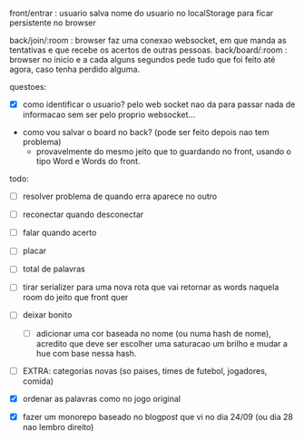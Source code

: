 front/entrar : usuario salva nome do usuario no localStorage para ficar persistente no browser

back/join/:room : browser faz uma conexao websocket, em que manda as tentativas e que recebe os acertos de outras pessoas.
back/board/:room : browser no inicio e a cada alguns segundos pede tudo que foi feito até agora, caso tenha perdido alguma.

questoes:
 - [X] como identificar o usuario? pelo web socket nao da para passar nada de informacao sem ser pelo proprio websocket...
 - como vou salvar o board no back? (pode ser feito depois nao tem problema)
   - provavelmente do mesmo jeito que to guardando no front, usando o tipo Word e Words do front.


todo:
 - [ ] resolver problema de quando erra aparece no outro
 - [ ] reconectar quando desconectar
 - [ ] falar quando acerto
 - [ ] placar
 - [ ] total de palavras
 - [ ] tirar serializer para uma nova rota que vai retornar as words naquela room do jeito que front quer
 - [ ] deixar bonito
   - [ ] adicionar uma cor baseada no nome (ou numa hash de nome), acredito que deve ser escolher uma saturacao um brilho e mudar a hue com base nessa hash.

 - [ ] EXTRA: categorias novas (so paises, times de futebol, jogadores, comida)

 - [x] ordenar as palavras como no jogo original
 - [x] fazer um monorepo baseado no blogpost que vi no dia 24/09 (ou dia 28 nao lembro direito)
